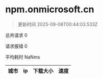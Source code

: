 
  # npm.onmicrosoft.cn

  > 更新时间 2025-09-06T00:44:03.533Z
  
  总共请求 0

  请求报错 0

  平均耗时 NaNms

|城市|ip|下载大小|速度|
|-----|----------|---|---|

  